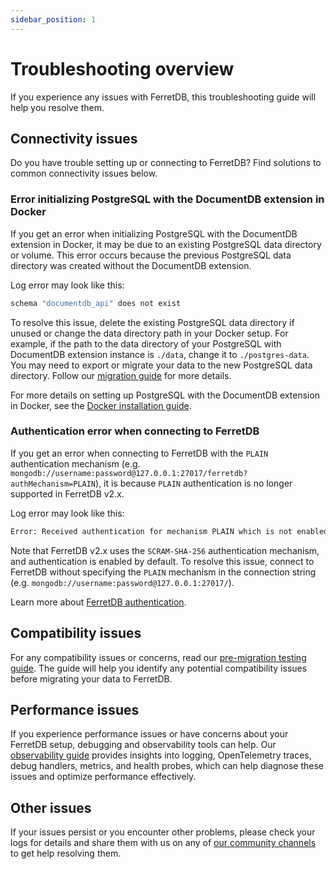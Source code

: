 ```yaml
---
sidebar_position: 1
---
```


# Troubleshooting overview

If you experience any issues with FerretDB, this troubleshooting guide will help you resolve them.

## Connectivity issues

Do you have trouble setting up or connecting to FerretDB?
Find solutions to common connectivity issues below.

### Error initializing PostgreSQL with the DocumentDB extension in Docker

If you get an error when initializing PostgreSQL with the DocumentDB extension in Docker, it may be due to an existing PostgreSQL data directory or volume.
This error occurs because the previous PostgreSQL data directory was created without the DocumentDB extension.

Log error may look like this:

```sh
schema "documentdb_api" does not exist
```

To resolve this issue, delete the existing PostgreSQL data directory if unused or change the data directory path in your Docker setup.
For example, if the path to the data directory of your PostgreSQL with DocumentDB extension instance is `./data`, change it to `./postgres-data`.
You may need to export or migrate your data to the new PostgreSQL data directory.
Follow our [migration guide](../migration/migrating-from-mongodb.md) for more details.

For more details on setting up PostgreSQL with the DocumentDB extension in Docker, see the [Docker installation guide](../installation/documentdb/docker.md).

### Authentication error when connecting to FerretDB

If you get an error when connecting to FerretDB with the `PLAIN` authentication mechanism (e.g. `mongodb://username:password@127.0.0.1:27017/ferretdb?authMechanism=PLAIN`), it is because `PLAIN` authentication is no longer supported in FerretDB v2.x.

Log error may look like this:

```sh
Error: Received authentication for mechanism PLAIN which is not enabled.
```

Note that FerretDB v2.x uses the `SCRAM-SHA-256` authentication mechanism, and authentication is enabled by default.
To resolve this issue, connect to FerretDB without specifying the `PLAIN` mechanism in the connection string (e.g. `mongodb://username:password@127.0.0.1:27017/`).

Learn more about [FerretDB authentication](../security/authentication.md).

## Compatibility issues

For any compatibility issues or concerns, read our [pre-migration testing guide](../migration/premigration-testing.md).
The guide will help you identify any potential compatibility issues before migrating your data to FerretDB.

## Performance issues

If you experience performance issues or have concerns about your FerretDB setup, debugging and observability tools can help.
Our [observability guide](../configuration/observability.md) provides insights into logging, OpenTelemetry traces, debug handlers, metrics, and health probes, which can help diagnose these issues and optimize performance effectively.

## Other issues

If your issues persist or you encounter other problems, please check your logs for details and share them with us on any of [our community channels](../introduction.md#community) to get help resolving them.
